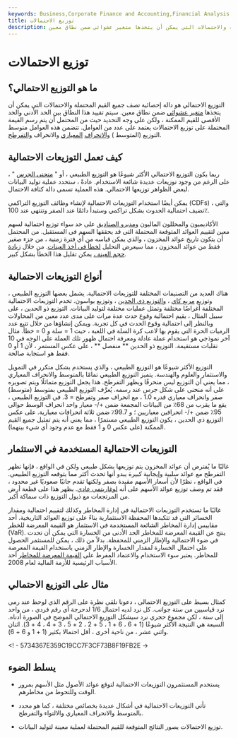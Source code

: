 ```yaml
---
keywords: Business,Corporate Finance and Accounting,Financial Analysis
title: توزيع الاحتمالات
description: التوزيع الاحتمالي هو دالة إحصائية تصف القيم المحتملة والاحتمالات التي يمكن أن يتخذها متغير عشوائي ضمن نطاق معين.
---
```


# توزيع الاحتمالات
## ما هو التوزيع الاحتمالي؟

التوزيع الاحتمالي هو دالة إحصائية تصف جميع القيم المحتملة والاحتمالات التي يمكن أن يتخذها [متغير عشوائي](/random-variable) ضمن نطاق معين. سيتم تقييد هذا النطاق بين الحد الأدنى والحد الأقصى للقيم الممكنة ، ولكن على وجه التحديد حيث من المحتمل أن يتم رسم القيمة المحتملة على توزيع الاحتمالات يعتمد على عدد من العوامل. تتضمن هذه العوامل متوسط التوزيع (المتوسط ) [والانحراف](/kurtosis) [المعياري](/standarddeviation) والانحراف [والتفرطح](/skewness).

## كيف تعمل التوزيعات الاحتمالية

ربما يكون التوزيع الاحتمالي الأكثر شيوعًا هو التوزيع الطبيعي ، أو " [منحنى الجرس](/bell-curve) " ، على الرغم من وجود توزيعات عديدة شائعة الاستخدام. عادةً ، ستحدد عملية توليد البيانات لبعض الظواهر توزيعها الاحتمالي. هذه العملية تسمى دالة كثافة الاحتمال.

يمكن أيضًا استخدام التوزيعات الاحتمالية لإنشاء وظائف التوزيع التراكمي (CDFs) ، والتي تضيف احتمالية الحدوث بشكل تراكمي وستبدأ دائمًا عند الصفر وتنتهي عند 100٪.

الأكاديميون والمحللون الماليون [ومديرو الصناديق](/fundmanager) على حد سواء توزيع احتمالية لسهم معين لتقييم العوائد المتوقعة المحتملة التي قد يحققها السهم في المستقبل. من المحتمل أن يتكون تاريخ عوائد المخزون ، والذي يمكن قياسه من أي فترة زمنية ، من جزء صغير فقط من عوائد المخزون ، مما سيعرض التحليل [لخطأ في أخذ العينات](/samplingerror). من خلال [زيادة حجم العينة ،](/simple-random-sample) يمكن تقليل هذا الخطأ بشكل كبير.

## أنواع التوزيعات الاحتمالية

هناك العديد من التصنيفات المختلفة للتوزيعات الاحتمالية. يشمل بعضها التوزيع الطبيعي ، وتوزيع [مربع كاي](/chi-square-statistic) ، [والتوزيع ذي الحدين](/binomialdistribution) ، وتوزيع بواسون. تخدم التوزيعات الاحتمالية المختلفة أغراضًا مختلفة وتمثل عمليات مختلفة لتوليد البيانات. التوزيع ذو الحدين ، على سبيل المثال ، يقيم احتمالية وقوع حدث عدة مرات على مدى عدد معين من المحاولات وبالنظر إلى احتمالية وقوع الحدث في كل تجربة. ويمكن إنشاؤها من خلال تتبع عدد الرميات الحرة التي يقوم بها لاعب كرة السلة في اللعبة ، حيث 1 = سلة و 0 = خطأ. مثال آخر نموذجي هو استخدام عملة عادلة ومعرفة احتمال ظهور تلك العملة على الوجه في 10 تقلبات مستقيمة. التوزيع ذو الحدين ** منفصل ** ، على عكس المستمر ، لأن 1 أو 0 فقط هو استجابة صالحة.

التوزيع الأكثر شيوعًا هو التوزيع الطبيعي ، والذي يستخدم بشكل متكرر في التمويل والاستثمار والعلوم والهندسة. يتميز التوزيع الطبيعي تمامًا بالمتوسط والانحراف المعياري ، مما يعني أن التوزيع ليس منحرفًا ويظهر التفرطح. هذا يجعل التوزيع متماثلًا ويتم تصويره على أنه منحنى على شكل جرس عند رسمه. يُعرَّف التوزيع الطبيعي بمتوسط (متوسط) صفر وانحراف معياري قدره 1.0 ، مع انحراف صفر وتفرطح = 3. في التوزيع الطبيعي ، يقع ما يقرب من 68٪ من البيانات المجمعة ضمن +/- معيار واحد انحراف الوسط حوالي 95٪ ضمن +/- انحرافين معياريين ؛ و 99.7٪ ضمن ثلاثة انحرافات معيارية. على عكس التوزيع ذي الحدين ، يكون التوزيع الطبيعي مستمرًا ، مما يعني أنه يتم تمثيل جميع القيم الممكنة (على عكس 0 و 1 فقط مع عدم وجود أي شيء بينهما).

## التوزيعات الاحتمالية المستخدمة في الاستثمار

غالبًا ما يُفترض أن عوائد المخزون يتم توزيعها بشكل طبيعي ولكن في الواقع ، فإنها تظهر التفرطح مع عوائد سلبية وإيجابية كبيرة يبدو أنها تحدث أكثر مما يتوقعه التوزيع الطبيعي. في الواقع ، نظرًا لأن أسعار الأسهم مقيدة بصفر ولكنها تقدم جانبًا صعوديًا غير محدود ، فقد تم وصف توزيع عوائد الأسهم على أنه [لوغاريتمي عادي](/log-normal-distribution). يظهر هذا على قطعة أرض من المرتجعات مع ذيول التوزيع ذات سماكة أكبر.

غالبًا ما تستخدم التوزيعات الاحتمالية في إدارة المخاطر وكذلك لتقييم احتمالية ومقدار الخسائر التي قد تتكبدها المحفظة الاستثمارية بناءً على توزيع العوائد التاريخية. أحد مقاييس إدارة المخاطر الشائعة المستخدمة في الاستثمار هو القيمة المعرضة للخطر (VaR). ينتج عن القيمة المعرضة للمخاطر الحد الأدنى من الخسارة التي يمكن أن تحدث في ضوء الاحتمالية والإطار الزمني للمحفظة. بدلاً من ذلك ، يمكن للمستثمر الحصول على احتمال الخسارة لمقدار الخسارة والإطار الزمني باستخدام القيمة المعرضة للمخاطر. يعتبر سوء الاستخدام والاعتماد المفرط على [القيمة المعرضة للمخاطر](/var) أحد الأسباب الرئيسية للأزمة المالية لعام 2008.

## مثال على التوزيع الاحتمالي

كمثال بسيط على التوزيع الاحتمالي ، دعونا نلقي نظرة على الرقم الذي لوحظ عند رمي نرد قياسيين من ستة جوانب. كل نرد لديه احتمال 1/6 لدحرجة أي رقم فردي ، من واحد إلى ستة ، لكن مجموع حجري نرد سيشكل التوزيع الاحتمالي الموضح في الصورة أدناه. السبعة هي النتيجة الأكثر شيوعًا (1 + 6 ، 6 + 1 ، 5 + 2 ، 2 + 5 ، 3 + 4 ، 4 + 3). اثنان واثني عشر ، من ناحية أخرى ، أقل احتمالا بكثير (1 + 1 و 6 + 6).

<! - 5734367E359C19CC7F3CF73B8F19FB2E ->

## يسلط الضوء

- يستخدم المستثمرون التوزيعات الاحتمالية لتوقع عوائد الأصول مثل الأسهم بمرور الوقت وللتحوط من مخاطرهم.

- تأتي التوزيعات الاحتمالية في أشكال عديدة بخصائص مختلفة ، كما هو محدد بالمتوسط والانحراف المعياري والالتواء والتفرطح.

- توزيع الاحتمالات يصور النتائج المتوقعة للقيم المحتملة لعملية معينة لتوليد البيانات.

